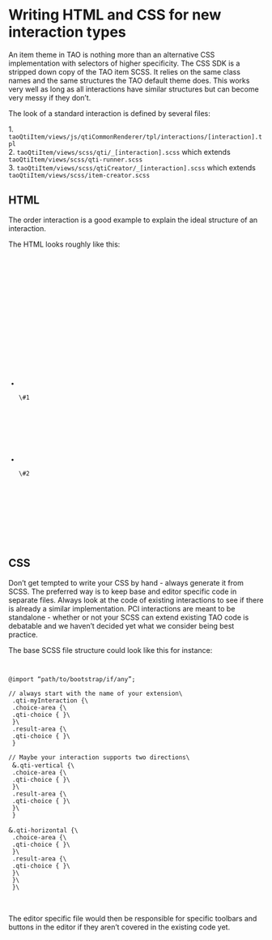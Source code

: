 <!--
author:
    - 'Dieter Raber'
created_at: '2015-10-14 14:53:58'
updated_at: '2015-11-17 10:40:44'
tags:
    - 'Documentation for core components'
-->

Writing HTML and CSS for new interaction types
==============================================

An item theme in TAO is nothing more than an alternative CSS implementation with selectors of higher specificity. The CSS SDK is a stripped down copy of the TAO item SCSS. It relies on the same class names and the same structures the TAO default theme does. This works very well as long as all interactions have similar structures but can become very messy if they don’t.

The look of a standard interaction is defined by several files:

1\. `taoQtiItem/views/js/qtiCommonRenderer/tpl/interactions/[interaction].tpl`\
2. `taoQtiItem/views/scss/qti/_[interaction].scss` which extends `taoQtiItem/views/scss/qti-runner.scss`\
3. `taoQtiItem/views/scss/qtiCreator/_[interaction].scss` which extends `taoQtiItem/views/scss/item-creator.scss`

HTML
----

The order interaction is a good example to explain the ideal structure of an interaction.

The HTML looks roughly like this:

<pre>
<code class="html">

<!-- Use these class names as a guide. Use either qti-vertical or qti-horizontal to indicate the direction -->
<div class="qti-interaction qti-blockInteraction qti-myInteraction qti-vertical|qti-horizontal">
<!-- Don't call or nest this part differently without a good reason -->
<div class="qti-prompt-container">
<p class="qti-prompt">
</p>
</div>
<div class="instruction-container">
</div>
<div class="my-interaction-area">
<!-- .choice-area and .result-area allow for different designs on both sides. 
                If you require only one block, call it .choice-area.
                .solid and .block-listing do most of the look and feel -->
<ul class="choice-area solid block-listing">
<!-- keep .qti-choice and .qti-block nested if possible -->
<li class="qti-choice">
<div class="qti-block">
\#1</div>

</li>
</ul>
<!-- see above -->
<ul class="result-area solid block-listing">
<li class="qti-choice">
<div class="qti-block">
\#2</div>

</li>
</ul>
</div>
</div>
</code>

</pre>
CSS
---

Don’t get tempted to write your CSS by hand - always generate it from SCSS. The preferred way is to keep base and editor specific code in separate files. Always look at the code of existing interactions to see if there is already a similar implementation. PCI interactions are meant to be standalone - whether or not your SCSS can extend existing TAO code is debatable and we haven’t decided yet what we consider being best practice.

The base SCSS file structure could look like this for instance:

<pre>
<code class="sass">

@import “path/to/bootstrap/if/any”;

// always start with the name of your extension\
 .qti-myInteraction {\
 .choice-area {\
 .qti-choice { }\
 }\
 .result-area {\
 .qti-choice { }\
 }

// Maybe your interaction supports two directions\
 </code>&<code class="sass">.qti-vertical {\
 .choice-area {\
 .qti-choice { }\
 }\
 .result-area {\
 .qti-choice { }\
 }\
 }

</code>&<code class="sass">.qti-horizontal {\
 .choice-area {\
 .qti-choice { }\
 }\
 .result-area {\
 .qti-choice { }\
 }\
 }\
 }\
</code>

</pre>
The editor specific file would then be responsible for specific toolbars and buttons in the editor if they aren’t covered in the existing code yet.



